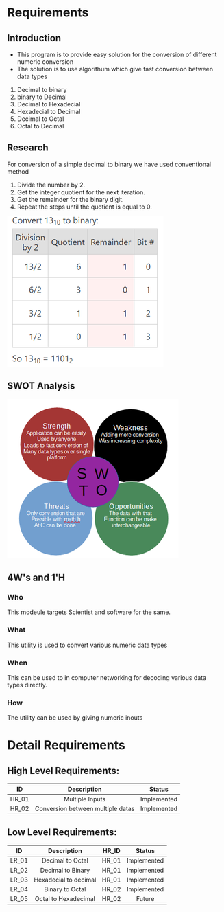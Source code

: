 # Requirements

## Introduction
* This program is to provide easy solution for the conversion of different numeric conversion 
* The solution is to use algorithum which give fast conversion between data types
 1. Decimal to binary
 2. binary to Decimal
 3. Decimal to Hexadecial
 4. Hexadecial to Decimal
 5. Decimal to Octal
 6. Octal to Decimal

## Research
 For conversion of a simple decimal to binary we have used conventional method 
  
 1. Divide the number by 2.
 2. Get the integer quotient for the next iteration.
 3. Get the remainder for the binary digit.
 4. Repeat the steps until the quotient is equal to 0.


![](https://github.com/rohantehalyani/302587-Mini-Project/blob/main/1_Requirements/example.PNG)

## SWOT Analysis
![SWOT - Analysis](https://github.com/rohantehalyani/302587-Mini-Project/blob/main/1_Requirements/swto.PNG)


## 4W's and 1'H

### Who
This modeule targets Scientist and software for the same.
### What
This utility is used to convert various numeric data types
### When
This can be used to in computer networking for decoding various data types directly.
### How
The utility can be used by giving numeric inouts

# Detail Requirements
## High Level Requirements:

| ID | Description | Status |
|:---:|:---:|:---:|
|HR_01|Multiple Inputs|Implemented|
|HR_02|Conversion between multiple datas|Implemented|

## Low Level Requirements:
| ID | Description | HR_ID | Status |
|:---:|:---:|:---:|:---:|
|LR_01|Decimal to Octal|HR_01|Implemented|
|LR_02|Decimal to Binary|HR_01|Implemented|
|LR_03|Hexadecial to decimal|HR_01|Implemented|
|LR_04|Binary to Octal|HR_02|Implemented|
|LR_05|Octal to Hexadecimal|HR_02|Future|
